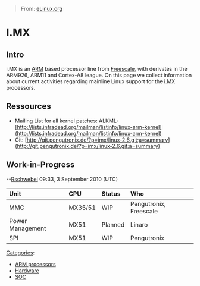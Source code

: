 > From: [eLinux.org](http://eLinux.org/I.MX "http://eLinux.org/I.MX")


# I.MX



## Intro

i.MX is an
[ARM](http://eLinux.org/index.php?title=ARM&action=edit&redlink=1 "ARM (page does not exist)")
based processor line from
[Freescale](http://www.freescale.com/webapp/sps/site/homepage.jsp?code=IMX_HOME),
with derivates in the ARM926, ARM11 and Cortex-A8 league. On this page
we collect information about current activities regarding mainline Linux
support for the i.MX processors.



## Ressources

-   Mailing List for all kernel patches: ALKML:
    [http://lists.infradead.org/mailman/listinfo/linux-arm-kernel](http://lists.infradead.org/mailman/listinfo/linux-arm-kernel)
-   Git:
    [http://git.pengutronix.de/?p=imx/linux-2.6.git;a=summary](http://git.pengutronix.de/?p=imx/linux-2.6.git;a=summary)



## Work-in-Progress

--[Rschwebel](http://eLinux.org/index.php?title=User:Rschwebel&action=edit&redlink=1 "User:Rschwebel (page does not exist)")
09:33, 3 September 2010 (UTC)

<table>
<thead>
<tr class="header">
<th align="left">Unit</th>
<th align="left">CPU</th>
<th align="left">Status</th>
<th align="left">Who</th>
</tr>
</thead>
<tbody>
<tr class="odd">
<td align="left">MMC</td>
<td align="left">MX35/51</td>
<td align="left">WIP</td>
<td align="left">Pengutronix, Freescale</td>
</tr>
<tr class="even">
<td align="left">Power Management</td>
<td align="left">MX51</td>
<td align="left">Planned</td>
<td align="left">Linaro</td>
</tr>
<tr class="odd">
<td align="left">SPI</td>
<td align="left">MX51</td>
<td align="left">WIP</td>
<td align="left">Pengutronix</td>
</tr>
</tbody>
</table>


[Categories](http://eLinux.org/Special:Categories "Special:Categories"):

-   [ARM processors](http://eLinux.org/Category:ARM_processors "Category:ARM processors")
-   [Hardware](http://eLinux.org/Category:Hardware "Category:Hardware")
-   [SOC](http://eLinux.org/index.php?title=Category:SOC&action=edit&redlink=1 "Category:SOC (page does not exist)")

